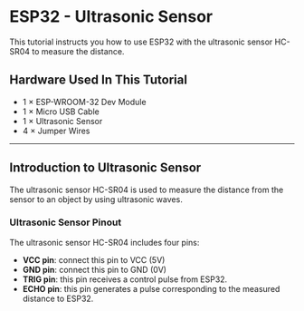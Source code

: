 # ESP32 - Ultrasonic Sensor

This tutorial instructs you how to use ESP32 with the ultrasonic sensor HC-SR04 to measure the distance.

## Hardware Used In This Tutorial

  * 1	×	ESP-WROOM-32 Dev Module	
  * 1	×	Micro USB Cable	
  * 1	×	Ultrasonic Sensor	
  * 4	×	Jumper Wires

---

## Introduction to Ultrasonic Sensor

The ultrasonic sensor HC-SR04 is used to measure the distance from the sensor to an object by using ultrasonic waves.

### Ultrasonic Sensor Pinout

The ultrasonic sensor HC-SR04 includes four pins:

  * **VCC pin**: connect this pin to VCC (5V)
  * **GND pin**: connect this pin to GND (0V)
  * **TRIG pin**: this pin receives a control pulse from ESP32.
  * **ECHO pin**: this pin generates a pulse corresponding to the measured distance to ESP32.

